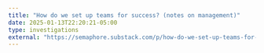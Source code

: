 ```yaml
---
title: "How do we set up teams for success? (notes on management)"
date: 2025-01-13T22:20:21-05:00
type: investigations
external: "https://semaphore.substack.com/p/how-do-we-set-up-teams-for-success"
---
```

